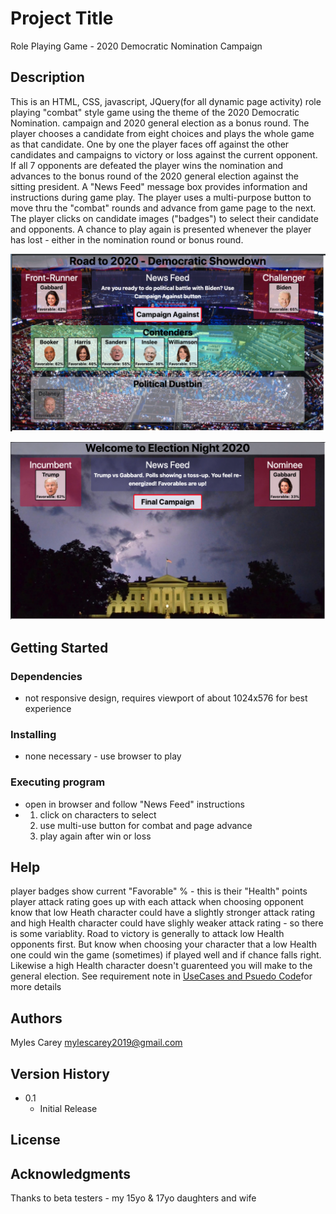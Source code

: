 # Project Title

Role Playing Game - 2020 Democratic Nomination Campaign

## Description

This is an HTML, CSS, javascript, JQuery(for all dynamic page activity) role playing "combat" style game using the theme of the 2020 Democratic Nomination.
campaign and 2020 general election as a bonus round.
The player chooses a candidate from eight choices and plays the whole game as that candidate.
One by one the player faces off against the other candidates and campaigns to victory or loss against the current opponent.
If all 7 opponents are defeated the player wins the nomination and advances to the bonus round of the 2020 general election
against the sitting president.
A "News Feed" message box provides information and instructions during game play.
The player uses a multi-purpose button to move thru the "combat" rounds and advance from game page to the next.
The player clicks on candidate images ("badges") to select their candidate and opponents.
A chance to play again is presented whenever the player has lost - either in the nomination round or bonus round. 


![Democratic Nomination](assets/images/wireframe.png)

![Election Night](assets/images/wireframe-election.png)

## Getting Started

### Dependencies

* not responsive design, requires viewport of about 1024x576 for best experience 

### Installing

* none necessary - use browser to play

### Executing program

* open in browser and follow "News Feed" instructions
*   1. click on characters to select
    2. use multi-use button for combat and page advance
    3. play again after win or loss
    

## Help

player badges show current "Favorable" % - this is their "Health" points
player attack rating goes up with each attack
when choosing opponent know that low Heath character could have a slightly stronger attack rating
and high Health character could have slighly weaker attack rating - so there is some variablity.
Road to victory is generally to attack low Health opponents first.
But know when choosing your character that a low Health one could win the game (sometimes)
if played well and if chance falls right.  Likewise a high Health character doesn't
guarenteed you will make to the general election.
See requirement note in [UseCases and Psuedo Code](UseCases-PsuedoCode.md)for more details

## Authors

Myles Carey 
mylescarey2019@gmail.com 

## Version History
 
* 0.1
    * Initial Release

## License


## Acknowledgments

Thanks to beta testers - my 15yo & 17yo daughters and wife 
